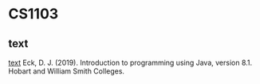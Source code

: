 # CS1103

## text

[text](http://math.hws.edu/javanotes)
Eck, D. J. (2019). Introduction to programming using Java, version 8.1. Hobart and William Smith Colleges.
